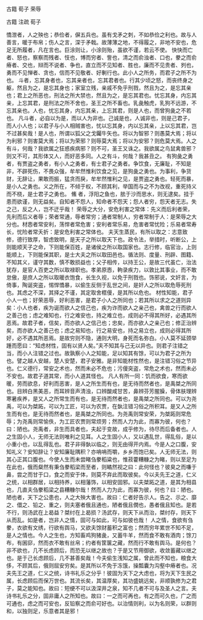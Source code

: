 
 古籍 荀子 荣辱 
 
 
 
 
 
 古籍 注疏 
 荀子 
 

憍泄者，人之殃也；恭俭者，偋五兵也。虽有戈矛之刺，不如恭俭之利也。故与人善言，暖于布帛；伤人之言，深于矛戟。故薄薄之地，不得履之，非地不安也，危足无所履者，凡在言也。巨涂则让，小涂则殆，虽欲不谨，若云不使。
快快而亡者、怒也，察察而残者、忮也，博而穷者、訾也，清之而俞浊者、口也，豢之而俞瘠者、交也，辩而不说者、争也，直立而不见知者、胜也，廉而不见贵者、刿也，勇而不见惮者、贪也，信而不见敬者、好剸行也。此小人之所务，而君子之所不为也。
斗者，忘其身者也，忘其亲者也，忘其君者也。行其少顷之怒，而丧终身之躯，然且为之，是忘其身也；家室立残，亲戚不免乎刑戮，然且为之，是忘其亲也；君上之所恶也，刑法之所大禁也，然且为之，是忘其君也。忧忘其身，内忘其亲，上忘其君，是刑法之所不舍也，圣王之所不畜也。乳彘触虎，乳狗不远游，不忘其亲也。人也，忧忘其身，内忘其亲，上忘其君，则是人也，而曾狗彘之不若也。
凡斗者，必自以为是，而以人为非也。己诚是也，人诚非也，则是己君子，而人小人也；以君子与小人相贼害也，忧以忘其身，内以忘其亲，上以忘其君，岂不过甚矣哉！是人也，所谓以狐父之戈钃牛矢也。将以为智邪？则愚莫大焉；将以为利邪？则害莫大焉；将以为荣邪？则辱莫大焉；将以为安邪？则危莫大焉。人之有斗，何哉？我欲属之狂惑疾病邪？则不可，圣王又诛之。我欲属之鸟鼠禽兽邪？则又不可，其形体又人，而好恶多同。人之有斗，何哉？我甚丑之。
有狗彘之勇者，有贾盗之勇者，有小人之勇者，有士君子之勇者。争饮食，无廉耻，不知是非，不辟死伤，不畏众强，牟牟然惟利饮食之见，是狗彘之勇也。为事利，争货财，无辞让，果敢而振，猛贪而戾，牟牟然惟利之见，是贾盗之勇也。轻死而暴，是小人之勇也。义之所在，不倾于权，不顾其利，举国而与之不为改视，重死持义而不桡，是士君子之勇也。
鯈 者，浮阳之鱼也，胠于沙而思水，则无逮矣。挂于患而欲谨，则无益矣。自知者不怨人，知命者不怨天；怨人者穷，怨天者无志。失之己，反之人，岂不迂乎哉！
荣辱之大分，安危利害之常体：先义而后利者荣，先利而后义者辱；荣者常通，辱者常穷；通者常制人，穷者常制于人：是荣辱之大分也。材悫者常安利，荡悍者常危害；安利者常乐易，危害者常忧险；乐易者常寿长，忧险者常夭折：是安危利害之常体也。
夫天生蒸民，有所以取之：志意致修，德行致厚，智虑致明，是天子之所以取天下也。政令法，举措时，听断公，上则能顺天子之命，下则能保百姓，是诸侯之所以取国家也。志行修，临官治，上则能顺上，下则能保其职，是士大夫之所以取田邑也。循法则、度量、刑辟、图籍、不知其义，谨守其数，慎不敢损益也；父子相传，以持王公，是故三代虽亡，治法犹存，是官人百吏之所以取禄职也。孝弟原悫，軥录疾力，以敦比其事业，而不敢怠傲，是庶人之所以取暖衣饱食，长生久视，以免于刑戮也。饰邪说，文奸言，为倚事，陶诞突盗，惕悍憍暴，以偷生反侧于乱世之间，是奸人之所以取危辱死刑也。其虑之不深，其择之不谨，其定取舍楛僈，是其所以危也。
材性知能，君子小人一也；好荣恶辱，好利恶害，是君子小人之所同也；若其所以求之之道则异矣：小人也者，疾为诞而欲人之信己也，疾为诈而欲人之亲己也，禽兽之行而欲人之善己也；虑之难知也，行之难安也，持之难立也，成则必不得其所好，必遇其所恶焉。故君子者，信矣，而亦欲人之信己也；忠矣，而亦欲人之亲己也；修正治辨矣，而亦欲人之善己也；虑之易知也，行之易安也，持之易立也，成则必得其所好，必不遇其所恶焉。是故穷则不隐，通则大明，身死而名弥白。小人莫不延颈举踵而愿曰：“知虑材性，固有以贤人矣。”夫不知其与己无以异也。则君子注错之当，而小人注错之过也。故孰察小人之知能，足以知其有馀，可以为君子之所为也。譬之越人安越，楚人安楚，君子安雅。是非知能材性然也，是注错习俗之节异也。仁义德行，常安之术也，然而未必不危也；污僈突盗，常危之术也，然而未必不安也。故君子道其常，而小人道其怪也。
凡人有所一同：饥而欲食，寒而欲暖，劳而欲息，好利而恶害，是人之所生而有也，是无待而然者也，是禹桀之所同也。目辨白黑美恶，而耳辨音声清浊，口辨酸咸甘苦，鼻辨芬芳腥臊，骨体肤理辨寒暑疾养，是又人之所常生而有也，是无待而然者也，是禹桀之所同也。可以为尧禹，可以为桀跖，可以为工匠，可以为农贾，在埶注错习俗之所积耳。是又人之所生而有也，是无待而然者也，是禹桀之所同也。为尧禹则常安荣，为桀跖则常危辱；为尧禹则常愉佚，为工匠农贾则常烦劳；然而人力为此，而寡为彼，何也？曰：陋也。尧禹者，非生而具者也，夫起于变故，成乎修为，待尽而后备者也。人之生固小人，无师无法则唯利之见耳。人之生固小人，又以遇乱世，得乱俗，是以小重小也，以乱得乱也。君子非得埶以临之，则无由得开内焉。今是人之口腹，安知礼义？安知辞让？安知廉耻隅积？亦呥呥而嚼，乡乡而饱已矣。人无师无法，则其心正其口腹也。今使人生而未尝睹刍豢稻粱也，惟菽藿糟糠之为睹，则以至足为在此也，俄而粲然有秉刍豢稻梁而至者，则瞲然视之曰：此何怪也？彼臭之而嗛于鼻，尝之而甘于口，食之而安于体，则莫不弃此而取彼矣。今以夫先王之道，仁义之统，以相群居，以相持养，以相藩饰，以相安固邪。以夫桀跖之道，是其为相县也，几直夫刍豢稻梁之县糟糠尔哉！然而人力为此，而寡为彼，何也？曰：陋也。陋也者，天下之公患也，人之大殃大害也。故曰：仁者好告示人。告之、示之、靡之、儇之、铅之、重之，则夫塞者俄且通也，陋者俄且僩也，愚者俄且知也。是若不行，则汤武在上曷益？桀纣在上曷损？汤武存，则天下从而治，桀纣存，则天下从而乱。如是者，岂非人之情，固可与如此，可与如彼也哉！
人之情，食欲有刍豢，衣欲有文绣，行欲有舆马，又欲夫馀财蓄积之富也；然而穷年累世不知不足，是人之情也。今人之生也，方知畜鸡狗猪彘，又蓄牛羊，然而食不敢有酒肉；馀刀布，有囷窌，然而衣不敢有丝帛；约者有筐箧之藏，然而行不敢有舆马。是何也？非不欲也，几不长虑顾后，而恐无以继之故也？于是又节用御欲，收敛蓄藏以继之也。是于己长虑顾后，几不甚善矣哉！今夫偷生浅知之属，曾此而不知也，粮食大侈，不顾其后，俄则屈安穷矣。是其所以不免于冻饿，操瓢囊为沟壑中瘠者也。况夫先王之道，仁义之统，诗书礼乐之分乎！彼固为天下之大虑也，将为天下生民之属，长虑顾后而保万世也。其流长矣，其温厚矣，其功盛姚远矣，非顺孰修为之君子，莫之能知也。故曰：短绠不可以汲深井之泉，知不几者不可与及圣人之言。夫诗书礼乐之分，固非庸人之所知也。故曰：一之而可再也，有之而可久也，广之而可通也，虑之而可安也，反铅察之而俞可好也。以治情则利，以为名则荣，以群则和，以独则足，乐意者其是邪！